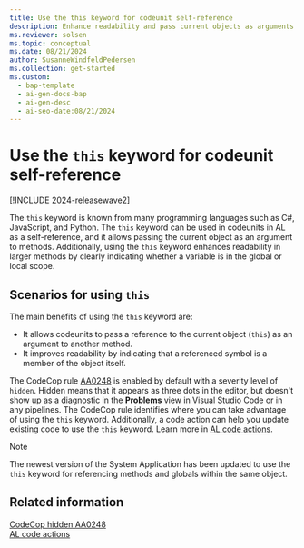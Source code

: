 ```yaml
---
title: Use the this keyword for codeunit self-reference
description: Enhance readability and pass current objects as arguments in AL codeunits using the self-reference keyword.
ms.reviewer: solsen
ms.topic: conceptual
ms.date: 08/21/2024
author: SusanneWindfeldPedersen
ms.collection: get-started
ms.custom:
  - bap-template
  - ai-gen-docs-bap
  - ai-gen-desc
  - ai-seo-date:08/21/2024
---
```


# Use the `this` keyword for codeunit self-reference

[!INCLUDE [2024-releasewave2](../includes/2024-releasewave2.md)]

The `this` keyword is known from many programming languages such as C#, JavaScript, and Python. The `this` keyword can be used in codeunits in AL as a self-reference, and it allows passing the current object as an argument to methods. Additionally, using the `this` keyword enhances readability in larger methods by clearly indicating whether a variable is in the global or local scope.

## Scenarios for using `this`

The main benefits of using the `this` keyword are:

- It allows codeunits to pass a reference to the current object (`this`) as an argument to another method.
- It improves readability by indicating that a referenced symbol is a member of the object itself.

The CodeCop rule [AA0248](analyzers/codecop-aa0248.md) is enabled by default with a severity level of `hidden`. Hidden means that it appears as three dots in the editor, but doesn't show up as a diagnostic in the **Problems** view in Visual Studio Code or in any pipelines. The CodeCop rule identifies where you can take advantage of using the `this` keyword. Additionally, a code action can help you update existing code to use the `this` keyword. Learn more in [AL code actions](devenv-code-actions.md).

> [!NOTE]  
> The newest version of the System Application has been updated to use the `this` keyword for referencing methods and globals within the same object.

## Related information

[CodeCop hidden AA0248](analyzers/codecop-aa0248.md)  
[AL code actions](devenv-code-actions.md)
